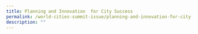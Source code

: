 ```yaml
---
title: Planning and Innovation  for City Success
permalink: /world-cities-summit-issue/planning-and-innovation-for-city-success/
description: ""
---
```


